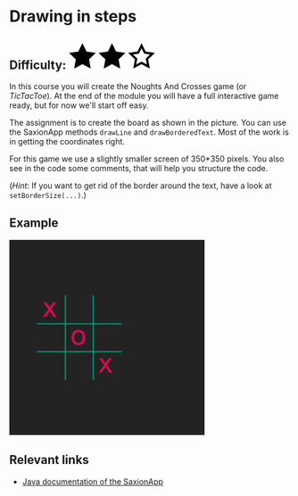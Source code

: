 # Drawing in steps
## Difficulty: ![Filled](../resources/star-filled.svg) ![Filled](../resources/star-filled.svg) ![Outlined](../resources/star-outlined.svg) 

In this course you will create the Noughts And Crosses game (or _TicTacToe_). At the end of the module you will have a full interactive game ready, but for now we'll start off easy.

The assignment is to create the board as shown in the picture. You can use the SaxionApp methods ```drawLine``` and ```drawBorderedText```.
Most of the work is in getting the coordinates right.

For this game we use a slightly smaller screen of 350*350 pixels.
You also see in the code some comments, that will help you structure the code.

(_Hint_: If you want to get rid of the border around the text, have a look at `setBorderSize(...)`.)

## Example
![Example](sample_output.png)

## Relevant links
* [Java documentation of the SaxionApp](https://saxionapp.hboictlab.nl/nl/saxion/app/SaxionApp.html)